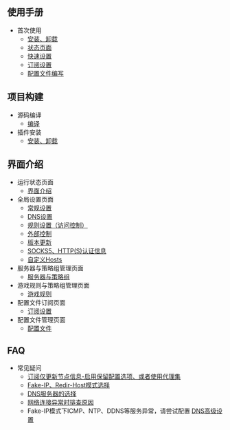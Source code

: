## 使用手册
* 首次使用
    * [安装、卸载](https://github.com/vernesong/OpenClash/wiki/安装)
    * [状态页面](https://github.com/vernesong/OpenClash/wiki/运行状态)
    * [快速设置](https://github.com/vernesong/OpenClash/wiki/常规设置)
    * [订阅设置](https://github.com/vernesong/OpenClash/wiki/订阅设置)
    * [配置文件编写](https://github.com/vernesong/OpenClash/wiki/配置文件)

## 项目构建

* 源码编译
    * [编译](https://github.com/vernesong/OpenClash/wiki/编译)
* 插件安装
    * [安装、卸载](https://github.com/vernesong/OpenClash/wiki/安装)


## 界面介绍

* 运行状态页面
    * [界面介绍](https://github.com/vernesong/OpenClash/wiki/运行状态)
* 全局设置页面
    * [常规设置](https://github.com/vernesong/OpenClash/wiki/常规设置)
    * [DNS设置](https://github.com/vernesong/OpenClash/wiki/DNS设置)
    * [规则设置（访问控制）](https://github.com/vernesong/OpenClash/wiki/规则设置（访问控制）)
    * [外部控制](https://github.com/vernesong/OpenClash/wiki/外部控制)
    * [版本更新](https://github.com/vernesong/OpenClash/wiki/版本更新)
    * [SOCKS5、HTTP(S)认证信息](https://github.com/vernesong/OpenClash/wiki/SOCKS5、HTTP(S)认证信息)
    * [自定义Hosts](https://github.com/vernesong/OpenClash/wiki/自定义Hosts)
* 服务器与策略组管理页面
    * [服务器与策略组](https://github.com/vernesong/OpenClash/wiki/%E6%9C%8D%E5%8A%A1%E5%99%A8%E5%92%8C%E7%AD%96%E7%95%A5%E7%BB%84%E7%AE%A1%E7%90%86)
* 游戏规则与策略组管理页面
    * [游戏规则](https://github.com/vernesong/OpenClash/wiki/%E6%B8%B8%E6%88%8F%E8%A7%84%E5%88%99%E4%B8%8E%E7%AD%96%E7%95%A5%E7%BB%84%E7%AE%A1%E7%90%86)
* 配置文件订阅页面
    * [订阅设置](https://github.com/vernesong/OpenClash/wiki/订阅设置)
* 配置文件管理页面
    * [配置文件](https://github.com/vernesong/OpenClash/wiki/配置文件)


## FAQ
* 常见疑问
    * [订阅仅更新节点信息-启用保留配置选项、或者使用代理集](https://github.com/vernesong/OpenClash/wiki/%E6%9C%8D%E5%8A%A1%E5%99%A8%E5%92%8C%E7%AD%96%E7%95%A5%E7%BB%84%E7%AE%A1%E7%90%86)
    * [Fake-IP、Redir-Host模式选择](https://github.com/vernesong/OpenClash/wiki/常规设置)
    * [DNS服务器的选择](https://github.com/vernesong/OpenClash/wiki/DNS设置)
    * [网络连接异常时排查原因](https://github.com/vernesong/OpenClash/wiki/网络连接异常时排查原因)
    * Fake-IP模式下ICMP、NTP、DDNS等服务异常，请尝试配置 [DNS高级设置](https://github.com/vernesong/OpenClash/wiki/DNS设置)


